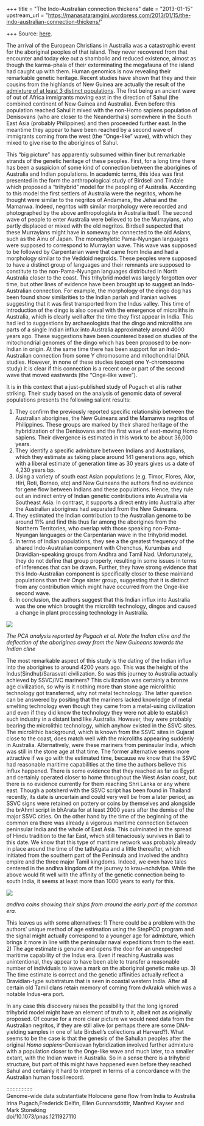 +++
title = "The Indo-Australian connection thickens"
date = "2013-01-15"
upstream_url = "https://manasataramgini.wordpress.com/2013/01/15/the-indo-australian-connection-thickens/"

+++
Source: [here](https://manasataramgini.wordpress.com/2013/01/15/the-indo-australian-connection-thickens/).

The arrival of the European Christians in Australia was a catastrophic event for the aboriginal peoples of that island. They never recovered from that encounter and today eke out a shambolic and reduced existence, almost as though the karma-phala of their exterminating the megafauna of the island had caught up with them. Human genomics is now revealing their remarkable genetic heritage. Recent studies have shown that they and their cousins from the highlands of New Guinea are actually the result of the [admixture of at least 3 distinct populations](https://manasataramgini.wordpress.com/2011/09/27/the-proto-australoid-deep-within-us/). The first being an ancient wave of out of Africa immigrants moving east in the direction of Sahul (the combined continent of New Guinea and Australia). Even before this population reached Sahul it mixed with the non-Homo sapiens population of Denisovans (who are closer to the Neanderthals) somewhere in the South East Asia (probably Philippines) and then proceeded further east. In the meantime they appear to have been reached by a second wave of immigrants coming from the west (the “Onge-like” wave), with which they mixed to give rise to the aborigines of Sahul.

This “big picture” has apparently subsumed within finer but remarkable strands of the genetic heritage of these peoples. First, for a long time there has been a suspicion of some kind of connection between the aborigines of Australia and Indian populations. In academic terms, this idea was first presented in the form the anthropological study of Birdsell and Tindale which proposed a “trihybrid” model for the peopling of Australia. According to this model the first settlers of Australia were the negritos, whom he thought were similar to the negritos of Andamans, the Jehai and the Mamanwa. Indeed, negritos with similar morphology were recorded and photographed by the above anthropologists in Australia itself. The second wave of people to enter Australia were believed to be the Murrayians, who partly displaced or mixed with the old negritos. Birdsell suspected that these Murrayians might have in someway be connected to the old Asians, such as the Ainu of Japan. The monophyletic Pama-Nyungan languages were supposed to correspond to Murrayian wave. This wave was supposed to be followed by Carpentarian wave that came from India and had a morphology similar to the Veddoid negroids. These peoples were supposed to have a distinct group of languages and their remnants are supposed to constitute to the non-Pama-Nyungan languages distributed in North Australia closer to the coast. This trihybrid model was largely forgotten over time, but other lines of evidence have been brought up to suggest an Indo-Australian connection. For example, the morphology of the dingo dog has been found show similarities to the Indian pariah and Iranian wolves suggesting that it was first transported from the Indus valley. This time of introduction of the dingo is also coeval with the emergence of microliths in Australia, which is clearly well after the time they first appear in India. This had led to suggestions by archaeologists that the dingo and microliths are parts of a single Indian influx into Australia approximately around 4000 years ago. These suggestions have been countered based on studies of the mitochondrial genomes of the dingo which has been proposed to be non-Indian in origin. At the same time there has been support for an Indo-Australian connection from some Y chromosome and mitochondrial DNA studies. However, in none of these studies (except one Y-chromosome study) it is clear if this connection is a recent one or part of the second wave that moved eastwards (the “Onge-like wave”).

It is in this context that a just-published study of Pugach et al is rather striking. Their study based on the analysis of genomic data of several populations presents the following salient results:  
1) They confirm the previously reported specific relationship between the Australian aborigines, the New Guineans and the Mamanwa negritos of Philippines. These groups are marked by their shared heritage of the hybridization of the Denisovans and the first wave of east-moving Homo sapiens. Their divergence is estimated in this work to be about 36,000 years.  
2) They identify a specific admixture between Indians and Australians, which they estimate as taking place around 141 generations ago, which with a liberal estimate of generation time as 30 years gives us a date of 4,230 years bp.  
3) Using a variety of south east Asian populations (e.g. Timor, Flores, Alor, Hiri, Roti, Borneo, etc) and New Guineans the authors find no evidence for gene flow between Indians and these populations. Hence, they rule out an indirect entry of Indian genetic contributions into Australia via Southeast Asia. In contrast, it supports a direct entry into Australia after the Australian aborigines had separated from the New Guineans.  
4) They estimated the Indian contribution to the Australian genome to be around 11% and find this thus far among the aborigines from the Northern Territories, who overlap with those speaking non-Pama-Nyungan languages or the Carpentarian wave in the trihybrid model.  
5) In terms of Indian populations, they see a the greatest frequency of the shared Indo-Australian component with Chenchus, Kurumbas and Dravidian-speaking groups from Andhra and Tamil Nad. Unfortunately, they do not define that group properly, resulting in some issues in terms of inferences that can be drawn. Further, they have strong evidence that this Indo-Australian component is specifically closer to these mainland populations than their Onge sister group, suggesting that it is distinct from any contribution which might have occurred from the Onge-like second wave.  
6) In conclusion, the authors suggest that this Indian influx into Australia was the one which brought the microlith technology, dingos and caused a change in plant processing technology in Australia.

[![](https://lh5.googleusercontent.com/-qiFS_E-lrQQ/UPeuDyFWacI/AAAAAAAACik/ghLbHtB05Dc/s640/abos.jpg)](https://picasaweb.google.com/lh/photo/dR5TxZjGvfMlLHC6s-VTLtMTjNZETYmyPJy0liipFm0?feat=embedwebsite)

*The PCA analysis reported by Pugach et al. Note the Indian cline and the deflection of the aborigines away from the New Guineans towards the Indian cline*

The most remarkable aspect of this study is the dating of the Indian influx into the aborigines to around 4200 years ago. This was the height of the Indus(Sindhu)/Sarasvati civilization. So was this journey to Australia actually achieved by SSVC/IVC mariners? This civilization was certainly a bronze age civilization, so why is it nothing more than stone age microlithic technology got transferred, why not metal technology. The latter question can be answered by positing that the mariners lacked knowledge of metal smelting technology even though they came from a metal-using civilization and even if they did know the technology they were not able to establish such industry in a distant land like Australia. However, they were probably bearing the microlithic technology, which anyhow existed in the SSVC sites. The microlithic background, which is known from the SSVC sites in Gujarat close to the coast, does match well with the microliths appearing suddenly in Australia. Alternatively, were these mariners from peninsular India, which was still in the stone age at that time. The former alternative seems more attractive if we go with the estimated time, because we know that the SSVC had reasonable maritime capabilities at the time the authors believe this influx happened. There is some evidence that they reached as far as Egypt and certainly operated closer to home throughout the West Asian coast, but there is no evidence currently for them reaching Shri Lanka or any where east. Though a potsherd with the SSVC script has been found in Thailand recently, its date is uncertain and could very well be from a later period, as SSVC signs were retained on pottery or coins by themselves and alongside the brAhmI script in bhArata for at least 2000 years after the demise of the major SSVC cities. On the other hand by the time of the beginning of the common era there was already a vigorous maritime connection between peninsular India and the whole of East Asia. This culminated in the spread of Hindu tradition to the far East, which still tenaciously survives in Bali to this date. We know that this type of maritime network was probably already in place around the time of the tathAgata and a little thereafter, which initiated from the southern part of the Peninsula and involved the andhra empire and the three major Tamil kingdoms. Indeed, we even have tales centered in the andhra kingdom of the journey to krau\~nchdvIpa. While the above would fit well with the affinity of the genetic connection being to south India, it seems at least more than 1000 years to early for this.

[![](https://lh5.googleusercontent.com/-eZvoDeomppc/UPet9UWgMQI/AAAAAAAACic/LY5umeI06rE/s640/Coins.jpg)](https://picasaweb.google.com/lh/photo/bAnA1PlZH8EHncAXTksmBdMTjNZETYmyPJy0liipFm0?feat=embedwebsite)

*andhra coins showing their ships from around the early part of the common era.*

This leaves us with some alternatives: 1) There could be a problem with the authors’ unique method of age estimation using the StepPCO program and the signal might actually correspond to a younger age for admixture, which brings it more in line with the peninsular naval expeditions from to the east. 2) The age estimate is genuine and opens the door for an unexpected maritime capability of the Indus era. Even if reaching Australia was unintentional, they appear to have been able to transfer a reasonable number of individuals to leave a mark on the aboriginal genetic make up. 3) The time estimate is correct and the genetic affinities actually reflect a Dravidian-type substratum that is seen in coastal western India. After all certain old Tamil clans retain memory of coming from dvArakA which was a notable Indus-era port.

In any case this discovery raises the possibility that the long ignored trihybrid model might have an element of truth to it, albeit not as originally proposed. Of course for a more clear picture we would need data from the Australian negritos, if they are still alive (or perhaps there are some DNA-yielding samples in one of late Birdsell’s collections at Harvard?). What seems to be the case is that the genesis of the Sahulian peoples after the original *Homo sapiens*-Denisovan hybridization involved further admixture with a population closer to the Onge-like wave and much later, to a smaller extant, with the Indian wave in Australia. So in a sense there is a trihybrid structure, but part of this might have happened even before they reached Sahul and certainly it hard to interpret in terms of a concordance with the Australian human fossil record.

:::::::::::::::::  
Genome-wide data substantiate Holocene gene ﬂow from India to Australia  
Irina Pugach,Frederick Delﬁn, Ellen Gunnarsdóttir, Manfred Kayser and Mark Stoneking  
doi/10.1073/pnas.1211927110

